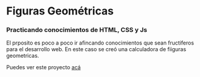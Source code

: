 # Figuras Geométricas

### Practicando conocimientos de HTML, CSS y Js
El prposito es poco a poco ir afincando conocimientos que sean fructiferos para el desarrollo web. En este caso se creó una calculadora de fiiguras geometricas.

Puedes ver este proyecto [acá](https://jrigoo.github.io/FigurasGeometricas/)
